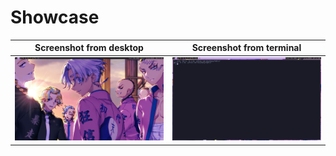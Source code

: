 # Showcase
| Screenshot from desktop | Screenshot from terminal | 
| -------- | -------- | 
| ![My Desktop on 9th Jun 2024](assets/2024-06-09-061717905255.png) |  ![Screenshot from terminal](assets/2024-06-09-071717906361.png) |

